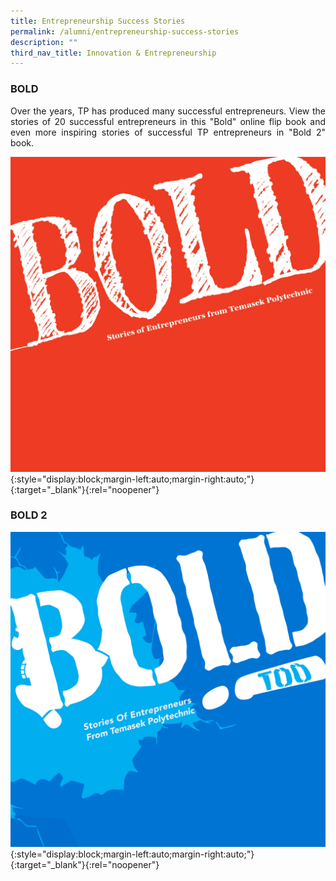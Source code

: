 ```yaml
---
title: Entrepreneurship Success Stories
permalink: /alumni/entrepreneurship-success-stories
description: ""
third_nav_title: Innovation & Entrepreneurship
---
```


### BOLD ###
<div style="text-align: justify">
    <p>
Over the years, TP has produced many successful entrepreneurs. View the stories of 20 successful entrepreneurs in this "Bold" online flip book and even more inspiring stories of successful TP entrepreneurs in "Bold 2" book.
          </p>
</div>      

[![BOLD](/images/BOLD.jpg)](https://www.tp.edu.sg/content/dam/tp-web/files/flipbook/BOLD/index.html){:style="display:block;margin-left:auto;margin-right:auto;"}{:target="_blank"}{:rel="noopener"}

### BOLD 2
[![BOLD 2](/images/BOLD2.jpg)](https://www.tp.edu.sg/content/dam/tp-web/files/flipbook/BOLD2/index.html){:style="display:block;margin-left:auto;margin-right:auto;"}{:target="_blank"}{:rel="noopener"}